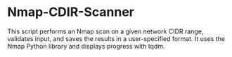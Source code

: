 # Nmap-CDIR-Scanner

This script performs an Nmap scan on a given network CIDR range, 
validates input, and saves the results in a user-specified format.
It uses the Nmap Python library and displays progress with tqdm.

